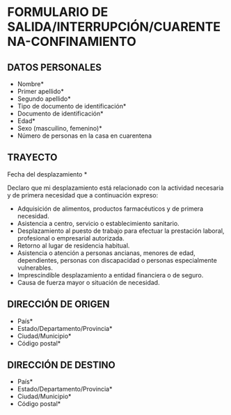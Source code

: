 # FORMULARIO DE SALIDA/INTERRUPCIÓN/CUARENTENA-CONFINAMIENTO

## DATOS PERSONALES 

* Nombre* 
* Primer apellido* 
* Segundo apellido* 
* Tipo de documento de identificación*
* Documento de identificación* 
* Edad* 
* Sexo (mascuilino, femenino)* 
* Número de personas en la casa en cuarentena

## TRAYECTO

Fecha del desplazamiento * 

Declaro que mi desplazamiento está relacionado con la actividad necesaria y de primera necesidad que a continuación expreso: 
 
* Adquisición de alimentos, productos farmacéuticos y de primera necesidad.  
* Asistencia a centro, servicio o establecimiento sanitario.  
* Desplazamiento al puesto de trabajo para efectuar la prestación laboral, profesional o empresarial autorizada.  
* Retorno al lugar de residencia habitual.  
* Asistencia o atención a personas ancianas, menores de edad, dependientes, personas con discapacidad o personas especialmente vulnerables.  
* Imprescindible desplazamiento a entidad financiera o de seguro.  
* Causa de fuerza mayor o situación de necesidad. 


## DIRECCIÓN DE ORIGEN

* País*
* Estado/Departamento/Provincia* 
* Ciudad/Municipio* 
* Código postal* 


## DIRECCIÓN DE DESTINO

* País*
* Estado/Departamento/Provincia* 
* Ciudad/Municipio* 
* Código postal* 

